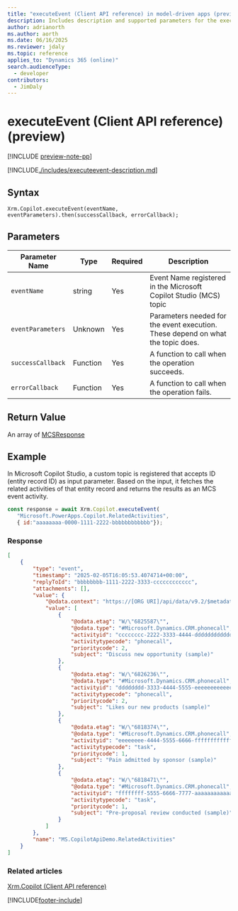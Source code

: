 ```yaml
---
title: "executeEvent (Client API reference) in model-driven apps (preview)"
description: Includes description and supported parameters for the executeEvent method.
author: adrianorth
ms.author: aorth
ms.date: 06/16/2025
ms.reviewer: jdaly
ms.topic: reference
applies_to: "Dynamics 365 (online)"
search.audienceType:
  - developer
contributors:
  - JimDaly
---
```


# executeEvent (Client API reference)  (preview)

[!INCLUDE [preview-note-pp](~/../shared-content/shared/preview-includes/preview-note-pp.md)]

[!INCLUDE[./includes/executeevent-description.md](./includes/executeevent-description.md)]

## Syntax

`Xrm.Copilot.executeEvent(eventName, eventParameters).then(successCallback, errorCallback); `

## Parameters

| Parameter Name| Type| Required | Description|
| --- | --- | --- | --- |
| `eventName` | string | Yes | Event Name registered in the Microsoft Copilot Studio (MCS) topic  |
| `eventParameters` | Unknown  | Yes | Parameters needed for the event execution. These depend on what the topic does.|
| `successCallback` | Function | Yes | A function to call when the operation succeeds.|
| `errorCallback`   | Function | Yes | A function to call when the operation fails.|

## Return Value

An array of [MCSResponse](mcsresponse.md)

## Example

In Microsoft Copilot Studio, a custom topic is registered that accepts ID (entity record ID) as input parameter. Based on the input, it fetches the related activities of that entity record and returns the results as an MCS event activity.

```javascript
const response = await Xrm.Copilot.executeEvent(
   "Microsoft.PowerApps.Copilot.RelatedActivities", 
   { id:"aaaaaaaa-0000-1111-2222-bbbbbbbbbbbb"});
```

### Response

```json
[
    {
        "type": "event",
        "timestamp": "2025-02-05T16:05:53.4074714+00:00",
        "replyToId": "bbbbbbbb-1111-2222-3333-cccccccccccc",
        "attachments": [],
        "value": {
            "@odata.context": "https://[ORG URI]/api/data/v9.2/$metadata#activitypointers(subject,prioritycode)",
            "value": [
                {
                    "@odata.etag": "W/\"6825587\"",
                    "@odata.type": "#Microsoft.Dynamics.CRM.phonecall",
                    "activityid": "cccccccc-2222-3333-4444-dddddddddddd",
                    "activitytypecode": "phonecall",
                    "prioritycode": 2,
                    "subject": "Discuss new opportunity (sample)"
                },
                {
                    "@odata.etag": "W/\"6826236\"",
                    "@odata.type": "#Microsoft.Dynamics.CRM.phonecall",
                    "activityid": "dddddddd-3333-4444-5555-eeeeeeeeeeee",
                    "activitytypecode": "phonecall",
                    "prioritycode": 2,
                    "subject": "Likes our new products (sample)"
                },
                {
                    "@odata.etag": "W/\"6818374\"",
                    "@odata.type": "#Microsoft.Dynamics.CRM.phonecall",
                    "activityid": "eeeeeeee-4444-5555-6666-ffffffffffff",
                    "activitytypecode": "task",
                    "prioritycode": 1,
                    "subject": "Pain admitted by sponsor (sample)"
                },
                {
                    "@odata.etag": "W/\"6818471\"",
                    "@odata.type": "#Microsoft.Dynamics.CRM.phonecall",
                    "activityid": "ffffffff-5555-6666-7777-aaaaaaaaaaaa",
                    "activitytypecode": "task",
                    "prioritycode": 1,
                    "subject": "Pre-proposal review conducted (sample)"
                }
            ]
        },
        "name": "MS.CopilotApiDemo.RelatedActivities"
    }
]
```



### Related articles

[Xrm.Copilot (Client API reference)](../xrm-copilot.md)

[!INCLUDE[footer-include](../../../../../includes/footer-banner.md)]
